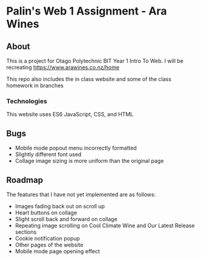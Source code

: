 # Palin's Web 1 Assignment - Ara Wines

## About

This is a project for Otago Polytechnic BIT Year 1 Intro To Web. I will be recreating <https://www.arawines.co.nz/home>

This repo also includes the in class website and some of the class homework in branches

### Technologies

This website uses ES6 JavaScript, CSS, and HTML

## Bugs

- Mobile mode popout menu incorrectly formatted
- Slightly different font used
- Collage image sizing is more uniform than the original page

## Roadmap

The features that I have not yet implemented are as follows: 

- Images fading back out on scroll up
- Heart buttons on collage
- Slight scroll back and forward on collage
- Repeating image scrolling on Cool Climate Wine and Our Latest Release sections
- Cookie notification popup
- Other pages of the website
- Mobile mode page opening effect
